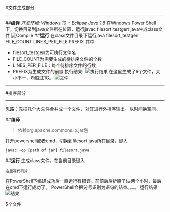 #文件生成部分


----------
##**编译**
*开发环境: Windows 10 + Eclipse*
*Java 1.8*
在Windows Power Shell下，切换目录到java文件所在位置，运行javac filesort_testgen.java生成class文件
![Compile](http://img.blog.csdn.net/20161107194304557)
##**运行**
在class文件目录下运行java filesort_testgen FILE_COUNT LINES_PER_FILE PREFIX
其中

 - filesort_testgen为可执行文件名
 - FILE_COUNT为需要生成的待排序文件的个数
 - LINES_PER_FILE：每个待排序文件的行数
 - PREFIX为生成文件的前缀
执行结果:
![执行结果](http://img.blog.csdn.net/20161107194553834)
在这里生成了6个文件，大小不一，均超过1G。
![文件](http://img.blog.csdn.net/20161107194926058)


----------
#排序部分


----------
思路：先把几个大文件合并成一个文件，对其进行外排序输出。以时间换空间。

##**编译**

> 依赖org.apache.commons.io.jar包

打开powershell或者cmd，切换到filesort.java所在目录，键入

```
javac -cp [path of jar] filesort.java
```
##**运行**
生成class文件，在当前目录键入

```
这里写代码片
```
在PowerShell下编译成功后一直运行有错误。前前后后折腾了快两个小时，最后在cmd下运行成功了。 PowerShell会把分号识别为语句的结束。。。。
运行结果
![结果](http://img.blog.csdn.net/20161109014953398)

5个文件
